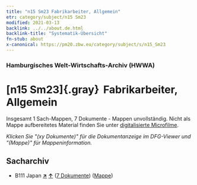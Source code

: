 ```yaml
---
title: "n15 Sm23 Fabrikarbeiter, Allgemein"
etr: category/subject/n15 Sm23
modified: 2021-03-13
backlink: ../../about.de.html
backlink-title: "Systematik-Übersicht"
fn-stub: about
x-canonical: https://pm20.zbw.eu/category/subject/s/n15_Sm23
---
```


### Hamburgisches Welt-Wirtschafts-Archiv (HWWA)
# [n15 Sm23]{.gray}&#8201; Fabrikarbeiter, Allgemein&#160; 




Insgesamt 1 Sach-Mappen, 7 Dokumente - Mappen unvollständig.
Nicht als Mappe aufbereitetes Material finden Sie unter [digitalisierte Microfilme](/film/h1_sh.de.html).

_Klicken Sie "(xy Dokumente)" für die Dokumentanzeige im DFG-Viewer und "(Mappe)" für Mappeninformation._

## Sacharchiv



- B111 Japan [**&nearr;**](../../../geo/i/141272/about.de.html "Japan (alle Mappen)") [**&uarr;**](../../../geo/about.de.html#B111 "Ländersystematik") (<a href="https://pm20.zbw.eu/dfgview/sh/141272,145190" title="über: Japan : Fabrikarbeiter, Allgemein" target="_blank">7 Dokumente</a>) ([Mappe](../../../../folder/sh/1412xx/141272/1451xx/145190/about.de.html))


